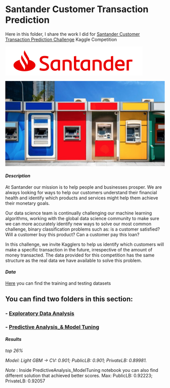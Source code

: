 # Santander Customer Transaction Prediction

Here in this folder, I share the work I did for [Santander Customer Transaction Prediction Challenge](https://www.kaggle.com/c/santander-customer-transaction-prediction) Kaggle Competition

![santander](Exploratory_Data_Analysis/im-wcsanusa-logo-7-19-18.png)

![atm](Exploratory_Data_Analysis/atm.png)

#### _Description_
At Santander our mission is to help people and businesses prosper. We are always looking for ways to help our customers understand their financial health and identify which products and services might help them achieve their monetary goals.

Our data science team is continually challenging our machine learning algorithms, working with the global data science community to make sure we can more accurately identify new ways to solve our most common challenge, binary classification problems such as: is a customer satisfied? Will a customer buy this product? Can a customer pay this loan?

In this challenge, we invite Kagglers to help us identify which customers will make a specific transaction in the future, irrespective of the amount of money transacted. The data provided for this competition has the same structure as the real data we have available to solve this problem.

#### _Data_

[Here](https://www.kaggle.com/c/santander-customer-transaction-prediction/data) you can find the training and testing datasets


## You can find two folders in this section:

### - [Exploratory Data Analysis](Exploratory_Data_Analysis)
### - [Predictive Analysis_& Model Tuning](PredictiveAnalysis_ModelTuning)


#### _Results_

_top 26%_

_Model: Light GBM -> CV: 0.901; PublicLB: 0.901; PrivateLB: 0.89981._

_Note_ : Inside PredictiveAnalysis_ModelTuning notebook you can also find different solution that achieved better scores.
Max: PublicLB: 0.92223; PrivateLB: 0.92057
